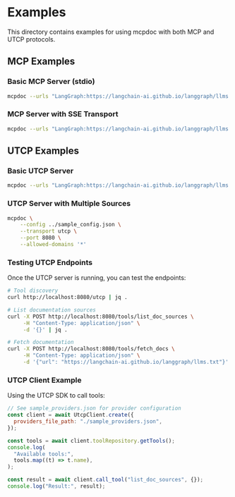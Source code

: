 # Examples

This directory contains examples for using mcpdoc with both MCP and UTCP protocols.

## MCP Examples

### Basic MCP Server (stdio)

```bash
mcpdoc --urls "LangGraph:https://langchain-ai.github.io/langgraph/llms.txt" --transport stdio
```

### MCP Server with SSE Transport

```bash
mcpdoc --urls "LangGraph:https://langchain-ai.github.io/langgraph/llms.txt" --transport sse --port 8081
```

## UTCP Examples

### Basic UTCP Server

```bash
mcpdoc --urls "LangGraph:https://langchain-ai.github.io/langgraph/llms.txt" --transport utcp --port 8080
```

### UTCP Server with Multiple Sources

```bash
mcpdoc \
    --config ../sample_config.json \
    --transport utcp \
    --port 8080 \
    --allowed-domains '*'
```

### Testing UTCP Endpoints

Once the UTCP server is running, you can test the endpoints:

```bash
# Tool discovery
curl http://localhost:8080/utcp | jq .

# List documentation sources
curl -X POST http://localhost:8080/tools/list_doc_sources \
     -H "Content-Type: application/json" \
     -d '{}' | jq .

# Fetch documentation
curl -X POST http://localhost:8080/tools/fetch_docs \
     -H "Content-Type: application/json" \
     -d '{"url": "https://langchain-ai.github.io/langgraph/llms.txt"}' | jq .
```

### UTCP Client Example

Using the UTCP SDK to call tools:

```javascript
// See sample_providers.json for provider configuration
const client = await UtcpClient.create({
  providers_file_path: "./sample_providers.json",
});

const tools = await client.toolRepository.getTools();
console.log(
  "Available tools:",
  tools.map((t) => t.name),
);

const result = await client.call_tool("list_doc_sources", {});
console.log("Result:", result);
```
